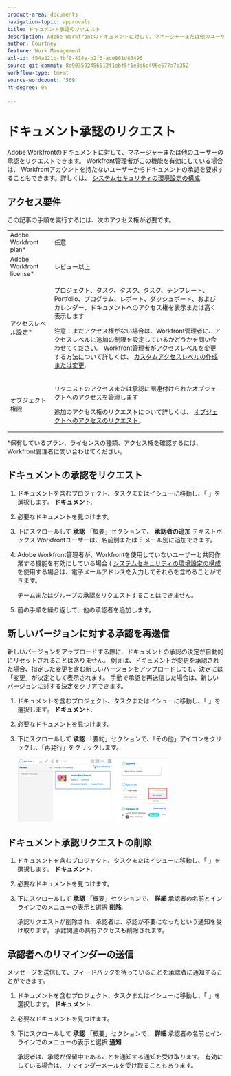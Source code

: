 ```yaml
---
product-area: documents
navigation-topic: approvals
title: ドキュメント承認のリクエスト
description: Adobe Workfrontのドキュメントに対して、マネージャーまたは他のユーザーの承認をリクエストできます。 Workfront管理者がこの機能を有効にしている場合は、システムセキュリティ環境設定の説明に従って、Workfrontアカウントを持たないユーザーからドキュメントの承認を要求することもできます。
author: Courtney
feature: Work Management
exl-id: f54a221b-4bf0-414e-b2f3-ace861d85496
source-git-commit: 8e903592456512f1ebf5f1e8d6e496e577a7b352
workflow-type: tm+mt
source-wordcount: '569'
ht-degree: 0%

---
```


# ドキュメント承認のリクエスト

Adobe Workfrontのドキュメントに対して、マネージャーまたは他のユーザーの承認をリクエストできます。 Workfront管理者がこの機能を有効にしている場合は、 Workfrontアカウントを持たないユーザーからドキュメントの承認を要求することもできます。詳しくは、 [システムセキュリティの環境設定の構成](../../administration-and-setup/manage-workfront/security/configure-security-preferences.md).

## アクセス要件

この記事の手順を実行するには、次のアクセス権が必要です。

<table style="table-layout:auto"> 
 <col> 
 <col> 
 <tbody> 
  <tr> 
   <td role="rowheader">Adobe Workfront plan*</td> 
   <td> <p>任意</p> </td> 
  </tr> 
  <tr> 
   <td role="rowheader">Adobe Workfront license*</td> 
   <td> <p>レビュー以上</p> </td> 
  </tr> 
  <tr> 
   <td role="rowheader">アクセスレベル設定*</td> 
   <td> <p>プロジェクト、タスク、タスク、タスク、テンプレート、Portfolio、プログラム、レポート、ダッシュボード、およびカレンダー、ドキュメントへのアクセス権を表示または高く表示します</p> <p>注意：まだアクセス権がない場合は、Workfront管理者に、アクセスレベルに追加の制限を設定しているかどうかを問い合わせてください。 Workfront管理者がアクセスレベルを変更する方法について詳しくは、 <a href="../../administration-and-setup/add-users/configure-and-grant-access/create-modify-access-levels.md" class="MCXref xref">カスタムアクセスレベルの作成または変更</a>.</p> </td> 
  </tr> 
  <tr> 
   <td role="rowheader">オブジェクト権限</td> 
   <td> <p>リクエストのアクセスまたは承認に関連付けられたオブジェクトへのアクセスを管理します </p> <p>追加のアクセス権のリクエストについて詳しくは、 <a href="../../workfront-basics/grant-and-request-access-to-objects/request-access.md" class="MCXref xref">オブジェクトへのアクセスのリクエスト </a>.</p> </td> 
  </tr> 
 </tbody> 
</table>

&#42;保有しているプラン、ライセンスの種類、アクセス権を確認するには、Workfront管理者に問い合わせてください。

## ドキュメントの承認をリクエスト

1. ドキュメントを含むプロジェクト、タスクまたはイシューに移動し、「 」を選択します。 **ドキュメント**.
1. 必要なドキュメントを見つけます。

1. 下にスクロールして **承認** 「概要」セクションで、 **承認者の追加** テキストボックス Workfrontユーザーは、名前別または E メール別に追加できます。

1. Adobe Workfront管理者が、Workfrontを使用していないユーザーと共同作業する機能を有効にしている場合 ( [システムセキュリティの環境設定の構成](../../administration-and-setup/manage-workfront/security/configure-security-preferences.md)を使用する場合は、電子メールアドレスを入力してそれらを含めることができます。

   チームまたはグループの承認をリクエストすることはできません。

1. 前の手順を繰り返して、他の承認者を追加します。

## 新しいバージョンに対する承認を再送信

新しいバージョンをアップロードする際に、ドキュメントの承認の決定が自動的にリセットされることはありません。 例えば、ドキュメントが変更を承認された場合、指定した変更を含む新しいバージョンをアップロードしても、決定には「変更」が決定として表示されます。 手動で承認を再送信した場合は、新しいバージョンに対する決定をクリアできます。

1. ドキュメントを含むプロジェクト、タスクまたはイシューに移動し、「 」を選択します。 **ドキュメント**.
1. 必要なドキュメントを見つけます。

1. 下にスクロールして **承認** 「要約」セクションで、「その他」アイコンをクリックし、「再発行」をクリックします。

   ![](assets/nwe-resubmit-approval-350x149.png)

## ドキュメント承認リクエストの削除

1. ドキュメントを含むプロジェクト、タスクまたはイシューに移動し、「 」を選択します。 **ドキュメント**.
1. 必要なドキュメントを見つけます。

1. 下にスクロールして **承認** 「概要」セクションで、 **詳細** 承認者の名前とインラインでのメニューの表示と選択 **削除**.

   承認リクエストが削除され、承認者は、承認が不要になったという通知を受け取ります。 承認関連の共有アクセスも削除されます。

## 承認者へのリマインダーの送信

メッセージを送信して、フィードバックを待っていることを承認者に通知することができます。

1. ドキュメントを含むプロジェクト、タスクまたはイシューに移動し、「 」を選択します。 **ドキュメント**.
1. 必要なドキュメントを見つけます。

1. 下にスクロールして **承認** 「概要」セクションで、 **詳細** 承認者の名前とインラインでのメニューの表示と選択 **通知**.

   承認者は、承認が保留中であることを通知する通知を受け取ります。 有効にしている場合は、リマインダーメールを受け取ることもあります。
